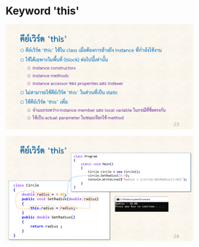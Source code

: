 # Keyword 'this' # 

![](./Slides/CSharp-Class-part-3/Slide23.PNG)

![](./Slides/CSharp-Class-part-3/Slide24.PNG)

